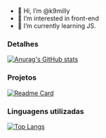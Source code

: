 - 👋 Hi, I’m @k9milly
- 👀 I’m interested in front-end
- 🌱 I’m currently learning JS.

### Detalhes

[![Anurag's GitHub stats](httpsgithub-readme-stats.vercel.appapiusername=k9milly&show_icons=true&theme=dark)](httpsgithub.comanuraghazragithub-readme-stats)

### Projetos

[![Readme Card](httpsgithub-readme-stats.vercel.appapipinusername=k9milly&repo=variavel&theme=dark)](httpsgithub.comanuraghazragithub-readme-stats)

### Linguagens utilizadas

[![Top Langs](httpsgithub-readme-stats.vercel.appapitop-langsusername=l9milly&layout=compact)](httpsgithub.comanuraghazragithub-readme-stats)


